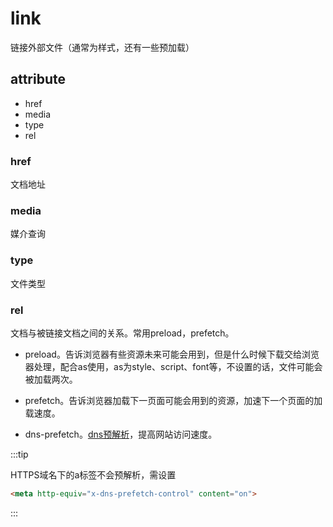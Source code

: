 # link

链接外部文件（通常为样式，还有一些预加载）

## attribute

- href 
- media
- type
- rel

### href 

文档地址

### media

媒介查询

### type 

文件类型

### rel

文档与被链接文档之间的关系。常用preload，prefetch。

- preload。告诉浏览器有些资源未来可能会用到，但是什么时候下载交给浏览器处理，配合as使用，as为style、script、font等，不设置的话，文件可能会被加载两次。

- prefetch。告诉浏览器加载下一页面可能会用到的资源，加速下一个页面的加载速度。

- dns-prefetch。[dns预解析](https://zhuanlan.zhihu.com/p/22362198)，提高网站访问速度。

:::tip

HTTPS域名下的a标签不会预解析，需设置

```html
<meta http-equiv="x-dns-prefetch-control" content="on">
```

:::
